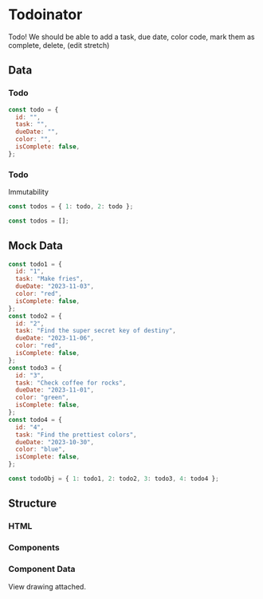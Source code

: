# Todoinator

Todo! We should be able to add a task, due date, color code, mark them as complete, delete, (edit stretch)

## Data

### Todo

```jsx
const todo = {
  id: "",
  task: "",
  dueDate: "",
  color: "",
  isComplete: false,
};
```

### Todo

Immutability

```jsx
const todos = { 1: todo, 2: todo };

const todos = [];
```

## Mock Data

```jsx
const todo1 = {
  id: "1",
  task: "Make fries",
  dueDate: "2023-11-03",
  color: "red",
  isComplete: false,
};
const todo2 = {
  id: "2",
  task: "Find the super secret key of destiny",
  dueDate: "2023-11-06",
  color: "red",
  isComplete: false,
};
const todo3 = {
  id: "3",
  task: "Check coffee for rocks",
  dueDate: "2023-11-01",
  color: "green",
  isComplete: false,
};
const todo4 = {
  id: "4",
  task: "Find the prettiest colors",
  dueDate: "2023-10-30",
  color: "blue",
  isComplete: false,
};

const todoObj = { 1: todo1, 2: todo2, 3: todo3, 4: todo4 };
```

## Structure

### HTML

### Components

### Component Data

View drawing attached.

